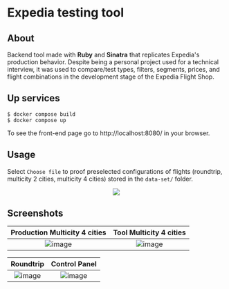 # Expedia testing tool

## About

Backend tool made with **Ruby** and **Sinatra** that replicates Expedia's production behavior. Despite being a personal project used for a technical interview, it was used to compare/test types, filters, segments, prices, and flight combinations in the development stage of the Expedia Flight Shop.

## Up services

```
$ docker compose build
$ docker compose up
```

To see the front-end page go to http://localhost:8080/ in your browser.

## Usage

Select `Choose file` to proof preselected configurations of flights (roundtrip, multicity 2 cities, multicity 4 cities) stored in the `data-set/` folder.
<p align="center">
    <img src="https://user-images.githubusercontent.com/43507646/233896427-6f388ad4-a5d1-4245-b594-002a6eb4e6f0.png" />
</p>

## Screenshots

Production Multicity 4 cities   |  Tool Multicity 4 cities
:-------------------------:|:-------------------------:
![image](https://user-images.githubusercontent.com/43507646/233896035-c3da06a5-2284-48f0-9a6f-3b8ed14bf1a2.png) |  ![image](https://user-images.githubusercontent.com/43507646/233894979-1337d8dd-032a-4d0c-a66e-c7f365e1e356.png)



Roundtrip             |  Control Panel
:-------------------------:|:-------------------------:
![image](https://user-images.githubusercontent.com/43507646/233895150-d3f9ef71-396d-4751-982e-702a49bc52a2.png) | ![image](https://user-images.githubusercontent.com/43507646/233894029-0283f904-3cf7-4cfc-b14e-d226ff64e6f1.png)





